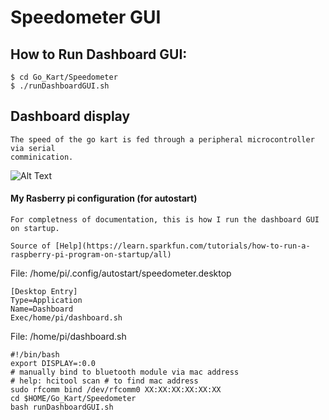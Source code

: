 # Speedometer GUI

## How to Run Dashboard GUI: 
```
$ cd Go_Kart/Speedometer
$ ./runDashboardGUI.sh
```

## Dashboard display

    The speed of the go kart is fed through a peripheral microcontroller via serial
    comminication.

![Alt Text](https://github.com/jimenezjose/Go_Kart/blob/assets/images/SpeedometerGUI%20screenshot.png)

#### My Rasberry pi configuration (for autostart)
    For completness of documentation, this is how I run the dashboard GUI on startup.

    Source of [Help](https://learn.sparkfun.com/tutorials/how-to-run-a-raspberry-pi-program-on-startup/all)

File: /home/pi/.config/autostart/speedometer.desktop
```
[Desktop Entry]
Type=Application
Name=Dashboard
Exec/home/pi/dashboard.sh
```

File: /home/pi/dashboard.sh
```
#!/bin/bash
export DISPLAY=:0.0
# manually bind to bluetooth module via mac address
# help: hcitool scan # to find mac address
sudo rfcomm bind /dev/rfcomm0 XX:XX:XX:XX:XX:XX
cd $HOME/Go_Kart/Speedometer
bash runDashboardGUI.sh
```

